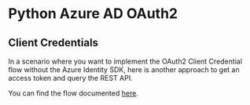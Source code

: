 # Python Azure AD OAuth2 

## Client Credentials 
In a scenario where you want to implement the OAuth2 Client Credential flow without the Azure Identity SDK, here is another approach to get an access token and query the REST API.

You can find the flow documented [here](https://docs.microsoft.com/en-us/azure/active-directory/develop/v2-oauth2-client-creds-grant-flow).
